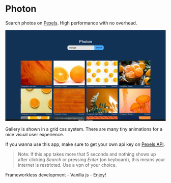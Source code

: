 # Photon

Search photos on [Pexels](https://www.pexels.com/). High performance with no overhead.

![Photon](./Photon.webp)

Gallery is shown in a grid css system. There are many tiny animations for a nice visual user experience.

If you wanna use this app, make sure to get your own api key on [Pexels API](https://www.pexels.com/api/).

> Note: If this app takes more that 5 seconds and nothing shows up after clicking *Search* or pressing *Enter* (on keyboard), this means your internet is restricted. Use a vpn of your choice.

Frameworkless development - Vanilla js - Enjoy!

